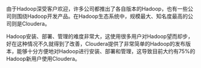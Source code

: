 由于Hadoop深受客户欢迎，许多公司都推出了各自版本的Hadoop，也有一些公司则围绕Hadoop开发产品。在Hadoop生态系统中，规模最大、知名度最高的公司则是Cloudera。

Hadoop安装、部署、管理的难度非常大，这使用很多用户对Hadoop望而却步，好在这种情况不久就得到了改善，Cloudera提供了非常简单的Hadoop的发布版本，能够十分方便地对Hadoop进行安装、部署和管理，这导致目前大约有75%的Hadoop新用户使用Cloudera。
